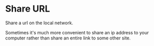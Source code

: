 # Share URL

Share a url on the local network.

Sometimes it's much more convenient to share an ip address to your computer rather than share an entire link to some other site.
